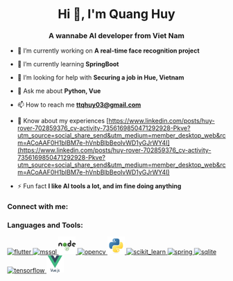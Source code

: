 <h1 align="center">Hi 👋, I'm Quang Huy</h1>
<h3 align="center">A wannabe AI developer from Viet Nam</h3>

- 🔭 I’m currently working on **A real-time face recognition project**

- 🌱 I’m currently learning **SpringBoot**

- 🤝 I’m looking for help with **Securing a job in Hue, Vietnam**

- 💬 Ask me about **Python, Vue**

- 📫 How to reach me **ttqhuy03@gmail.com**

- 📄 Know about my experiences [https://www.linkedin.com/posts/huy-rover-702859376_cv-activity-7356169850471292928-Pkve?utm_source=social_share_send&utm_medium=member_desktop_web&rcm=ACoAAF0H1bIBM7e-hVnbBlbBeoIvWD1yGJrWY4I](https://www.linkedin.com/posts/huy-rover-702859376_cv-activity-7356169850471292928-Pkve?utm_source=social_share_send&utm_medium=member_desktop_web&rcm=ACoAAF0H1bIBM7e-hVnbBlbBeoIvWD1yGJrWY4I)

- ⚡ Fun fact **I like AI tools a lot, and im fine doing anything**

<h3 align="left">Connect with me:</h3>
<p align="left">
</p>

<h3 align="left">Languages and Tools:</h3>
<p align="left"> <a href="https://flutter.dev" target="_blank" rel="noreferrer"> <img src="https://www.vectorlogo.zone/logos/flutterio/flutterio-icon.svg" alt="flutter" width="40" height="40"/> </a> <a href="https://www.microsoft.com/en-us/sql-server" target="_blank" rel="noreferrer"> <img src="https://www.svgrepo.com/show/303229/microsoft-sql-server-logo.svg" alt="mssql" width="40" height="40"/> </a> <a href="https://nodejs.org" target="_blank" rel="noreferrer"> <img src="https://raw.githubusercontent.com/devicons/devicon/master/icons/nodejs/nodejs-original-wordmark.svg" alt="nodejs" width="40" height="40"/> </a> <a href="https://opencv.org/" target="_blank" rel="noreferrer"> <img src="https://www.vectorlogo.zone/logos/opencv/opencv-icon.svg" alt="opencv" width="40" height="40"/> </a> <a href="https://www.python.org" target="_blank" rel="noreferrer"> <img src="https://raw.githubusercontent.com/devicons/devicon/master/icons/python/python-original.svg" alt="python" width="40" height="40"/> </a> <a href="https://scikit-learn.org/" target="_blank" rel="noreferrer"> <img src="https://upload.wikimedia.org/wikipedia/commons/0/05/Scikit_learn_logo_small.svg" alt="scikit_learn" width="40" height="40"/> </a> <a href="https://spring.io/" target="_blank" rel="noreferrer"> <img src="https://www.vectorlogo.zone/logos/springio/springio-icon.svg" alt="spring" width="40" height="40"/> </a> <a href="https://www.sqlite.org/" target="_blank" rel="noreferrer"> <img src="https://www.vectorlogo.zone/logos/sqlite/sqlite-icon.svg" alt="sqlite" width="40" height="40"/> </a> <a href="https://www.tensorflow.org" target="_blank" rel="noreferrer"> <img src="https://www.vectorlogo.zone/logos/tensorflow/tensorflow-icon.svg" alt="tensorflow" width="40" height="40"/> </a> <a href="https://vuejs.org/" target="_blank" rel="noreferrer"> <img src="https://raw.githubusercontent.com/devicons/devicon/master/icons/vuejs/vuejs-original-wordmark.svg" alt="vuejs" width="40" height="40"/> </a> </p>
